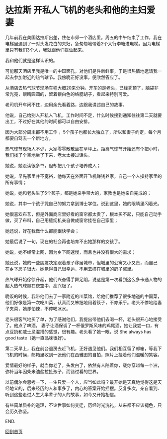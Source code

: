 # 达拉斯 开私人飞机的老头和他的主妇爱妻

几年前我在美国达拉斯出差，住在市郊一个酒店里。周五的中午结束了工作，我在电梯里遇到了一对头发花白的夫妇，急匆匆地带着2个大行李箱进电梯。因为电梯里只有我们3个人，我就跟他们搭讪起来。

我和他们就是这样认识的。

可能那天酒店里我是唯一的中国面孔，对他们是件新鲜事，于是很热情地邀请我一起去参加附近的热气球节。我傍晚正好没事，便欣然答应了。

从酒店去热气球节现场车程大概20来分钟。开车的是老头，已经秃顶了，脑袋非常光亮，眼睛圆圆的，留着银白色的络腮胡子，看起来特别可爱。

老司机开车闲不住，边用余光看着路，边跟我讲述自己的故事。

他说，自己给别人开私人飞机，工作时间不定，什么时候接到通知往往第二天就要出工，不过好在其他的时间都可以自由安排。

因为大部分周末都不用工作 ，5个孩子也都长大独立了，所以和妻子约定，每个月都要自驾去一个新地方。

热气球节现场人不少，大家零零散散坐在草坪上。距离气球节开始还有个把小时，我们找了个空地坐了下来，老太太接过话头。

她说，她没读很多书，但却把几个孩子培养成人；

她说，早先家里并不宽裕，他每天在外面开飞机赚钱养家，自己一个人操持家里的所有事情；

她说，她和老头生了5个孩子，都是她亲手带大的，家教也是她亲自完成的；

她说，其中一个孩子凭自己的努力拿到博士学位。说到这里，她的眼睛里闪着光。

她很喜欢布艺，但是外面商店里好看的窗帘都太贵了，根本买不起，只能自己动手做，买了布料，自己用缝纫机亲自做成窗帘挂在自己家里；

她还说，好在我做什么都能很快学会；

她最后说了一句，现在的社会再也培育不出她那样的女孩了。
 
她说，她不经常上网，因为乡下网速慢，而且也并没有很大的需求；

她还说，她的一些朋友决定跟着孩子移居城市，但城里的公寓又小又贵，而自己
在乡下房子很大。她觉得自己很幸运，不用去挤在城里的鸽子窝里。

热气球开始徐徐升起，他们兴奋得手舞足蹈，说这是第一次看到这么多卡通人物的超大热气球飘在夜空中，高兴极了。

晚饭的时候，我带他们去了一家附近的川菜馆，给他们推荐了很多地道的中国菜，他们好像是第一次吃川菜，认真而又笨拙地用着筷子，不亦乐乎。老头不停地给妻子夹菜，她却怕辣，不停喝冰水。

老头很客气地买了单，为了感谢他们，我提出带他们去喝一杯，老头很开心地接受了。他点了啤酒， 妻子让酒保调了一杯俄罗斯风味的鸡尾酒，她让我尝一口，有点豆奶和威士忌混搭的感觉，很有趣。老头看了她一眼，说 She always has good taste（她一直品味很好）。

第二天早上，我在前台退房去赶飞机，正好遇见他们。我们相互留了邮箱，等我下飞机的时候，邮箱里收到一张他们在西雅图的自拍，照片上挂着他们温暖的笑容。

爱情最好的样子，就当你老了，头发白了，依然有人陪着你，载你穿越每一个洲，弥补当年因柴米油盐拉扯孩子，而错过看的世界。

以前偶尔会思考一下，一生只爱一个人，应当如此吗？最开始是天真地觉得这是天经地义的，后来经历的人和事多了，内心的答案开始摇摆。反复多次，亲自看到、听到这些走过人生大半辈子的人的故事，如今又开始相信。

有些简单质朴的道理，不论世事如何变迁，历经时光洗礼，从来都不应该褪色，只会历久弥坚。

END.



<a href="https://github.com/AislinnChen/SuperYouth/blob/main/README.md">回到首页</a>


